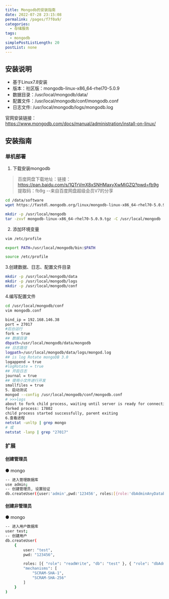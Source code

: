 ```yaml
---
title: Mongodb的安装指南
date: 2022-07-28 23:15:08
permalink: /pages/f7f0a9/
categories: 
  - 存储服务
tags: 
  - mongodb
simplePostListLength: 20
postList: none
---
```

## 安装说明
- 基于Linux7.8安装
- 版本：社区版：mongodb-linux-x86_64-rhel70-5.0.9
- 数据目录：/usr/local/mongodb/data/
- 配置文件：/usr/local/mongodb/conf/mongodb.conf
- 日志文件:  /usr/local/mongodb/logs/mongodb.log

官网安装链接：https://www.mongodb.com/docs/manual/administration/install-on-linux/

## 安装指南
### 单机部署
1. 下载安装mongodb
>百度网盘下载地址：链接：https://pan.baidu.com/s/1QTrVmX8xSNHMaxyXwMiGZQ?pwd=fb9g 
>提取码：fb9g 
>--来自百度网盘超级会员V7的分享

```bash 
cd /data/software
wget https://fastdl.mongodb.org/linux/mongodb-linux-x86_64-rhel70-5.0.9.tgz

mkdir -p /usr/local/mongodb
tar -zxvf mongodb-linux-x86_64-rhel70-5.0.9.tgz -C /usr/local/mongodb
```

2. 添加环境变量
```bash 
vim /etc/profile

export PATH=/usr/local/mongodb/bin:$PATH

source /etc/profile
```

3.创建数据、日志、配置文件目录
```bash
mkdir -p /usr/local/mongodb/data
mkdir -p /usr/local/mongodb/logs
mkdir -p /usr/local/mongodb/conf
```

4.编写配置文件
```bash
cd /usr/local/mongodb/conf
vim mongodb.conf

bind_ip = 192.168.146.38
port = 27017
#后台运行
fork = true
## 数据目录
dbpath=/usr/local/mongodb/data/mongodb
## 日志路径
logpath=/usr/local/mongodb/data/logs/mongod.log
## is log Rotate mongoDB 3.0
logappend = true
#logRotate = true
## 开启日志
journal = true
## 使用小文件进行开发
smallfiles = true
5. 启动测试
mongod --config /usr/local/mongodb/conf/mongodb.conf
# >>>logs
about to fork child process, waiting until server is ready for connections.
forked process: 17802
child process started successfully, parent exiting
6.查看进程
netstat -unltp | grep mongo
# 或
netstat -lanp | grep "27017"
```

### 扩展
#### 创建管理员
● mongo
```bash
-- 进入管理数据库
use admin;
-- 创建管理员, 设置验证
db.createUser({user:'admin',pwd:'123456', roles:[{role:'dbAdminAnyDatabase',db:'admin'},{role:'root',db:'admin'}]})
```
#### 创建非管理员
● mongo
```bash
-- 进入用户数据库
user test;
-- 创建用户
db.createUser(
    {
        user: "test",
        pwd: "123456",

        roles: [{ "role": "readWrite", "db": "test" }, { "role": "dbAdmin", "db": "test" }],
        "mechanisms": [
            "SCRAM-SHA-1",
            "SCRAM-SHA-256"
        ]
    }
)
```
